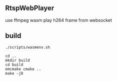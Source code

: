 ## RtspWebPlayer
use ffmpeg wasm play h264 frame from websocket

## build

```
./scripts/wasmenv.sh

cd ..
mkdir build
cd build
emcmake cmake ..
make -j8
```